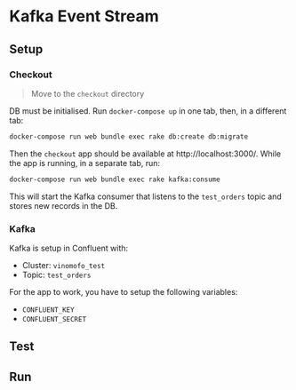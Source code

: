 # Kafka Event Stream

## Setup

### Checkout

> Move to the `checkout` directory

DB must be initialised. Run `docker-compose up` in one tab, then, in a different tab:

```bash
docker-compose run web bundle exec rake db:create db:migrate
```

Then the `checkout` app should be available at http://localhost:3000/. While the app is running, in a separate tab, run:

```bash
docker-compose run web bundle exec rake kafka:consume
```

This will start the Kafka consumer that listens to the `test_orders` topic and stores new records in the DB.

### Kafka

Kafka is setup in Confluent with:

* Cluster: `vinomofo_test`
* Topic: `test_orders`

For the app to work, you have to setup the following variables:

* `CONFLUENT_KEY`
* `CONFLUENT_SECRET`

## Test

## Run
